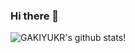 ### Hi there 👋

![GAKIYUKR's github stats](https://github-readme-stats.vercel.app/api?username=GAKIYUKR&hide_title=false&hide_border=true&show_icons=true&include_all_commits=true&line_height=20&bg_color=0,EC6C6C,FFD479,FFFC79,73FA79&theme=graywhite&locale=cn)!

